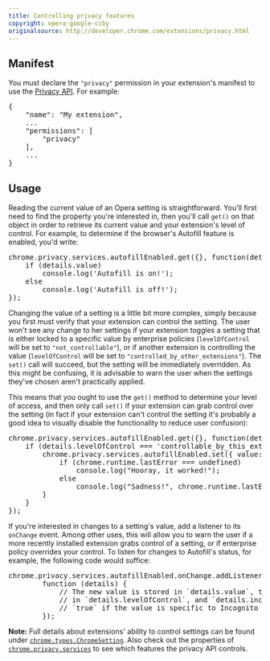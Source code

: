```yaml
---
title: Controlling privacy features
copyright: opera-google-ccby
originalsource: http://developer.chrome.com/extensions/privacy.html
---
```



<h2 id="manifest">Manifest</h2>
<p>
You must declare the <code>"privacy"</code> permission in your extension's manifest to use the <a href="https://developer.chrome.com/extensions/privacy">Privacy API</a>. For example:
</p>

<pre class="prettyprint" data-filename="manifest.json">
{
	"name": "My extension",
	...
	"permissions": [
		"privacy"
	],
	...
}</pre>


<h2 id="usage">Usage</h2>
<p>
Reading the current value of an Opera setting is straightforward. You'll first need to find the property you're interested in, then you'll call <code>get()</code> on that object in order to retrieve its current value and your extension's level of control. For example, to determine if the browser's Autofill feature is enabled, you'd write:</p>
<p>
<pre class="prettyprint">
chrome.privacy.services.autofillEnabled.get({}, function(details) {
	if (details.value)
		console.log('Autofill is on!');
	else
		console.log('Autofill is off!');
});</pre>

<p>Changing the value of a setting is a little bit more complex, simply because you first must verify that your extension can control the setting. The user won't see any change to her settings if your extension toggles a setting that is either locked to a specific value by enterprise policies (<code>levelOfControl</code> will be set to <code>"not_controllable"</code>), or if another extension is controlling the value (<code>levelOfControl</code> will be set to <code>"controlled_by_other_extensions"</code>). The <code>set()</code> call will succeed, but the setting will be immediately overridden. As this might be confusing, it is advisable to warn the user when the settings they've chosen aren't practically applied.</p>

<p>This means that you ought to use the <code>get()</code> method to determine your level of access, and then only call <code>set()</code> if your extension can grab control over the setting (in fact if your extension can't control the setting it's probably a good idea to visually disable the functionality to reduce user confusion):</p>

<pre class="prettyprint">
chrome.privacy.services.autofillEnabled.get({}, function(details) {
	if (details.levelOfControl === 'controllable_by_this_extension') {
		chrome.privacy.services.autofillEnabled.set({ value: true }, function() {
			if (chrome.runtime.lastError === undefined)
				console.log("Hooray, it worked!");
			else
				console.log("Sadness!", chrome.runtime.lastError);
		}
	}
});
</pre>


<p class="note">If you're interested in changes to a setting's value, add a listener to its <code>onChange</code> event. Among other uses, this will allow you to warn the user if a more recently installed extension grabs control of a setting, or if enterprise policy overrides your control. To listen for changes to Autofill's status, for example, the following code would suffice:</p>

<pre class="prettyprint">
chrome.privacy.services.autofillEnabled.onChange.addListener(
		function (details) {
			// The new value is stored in `details.value`, the new level of control
			// in `details.levelOfControl`, and `details.incognitoSpecific` will be
			// `true` if the value is specific to Incognito mode.
		});
</pre>

<p><b>Note:</b> Full details about extensions' ability to control settings can be found under <a href="https://developer.chrome.com/extensions/types#type-ChromeSetting"><code>chrome.types.ChromeSetting</code></a>. Also check out the properties of <a href="https://developer.chrome.com/extensions/privacy#property-services"><code>chrome.privacy.services</code></a> to see which features the privacy API controls.</p>
